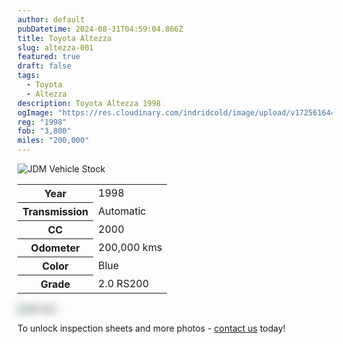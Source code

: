 ```yaml
---
author: default
pubDatetime: 2024-08-31T04:59:04.866Z
title: Toyota Altezza
slug: altezza-001
featured: true
draft: false
tags:
  - Toyota
  - Altezza
description: Toyota Altezza 1998
ogImage: "https://res.cloudinary.com/indridcold/image/upload/v1725616447/JDM/jfdbayvjd3lfq2tlgddl.png"
reg: "1998"
fob: "3,800"
miles: "200,000"
---
```

![JDM Vehicle Stock](https://res.cloudinary.com/indridcold/image/upload/v1725616447/JDM/jfdbayvjd3lfq2tlgddl.png)

<table>
  <tr>
    <th>Year</th>
    <td>1998</td>
  </tr>
  <tr>
    <th>Transmission</th>
    <td>Automatic</td>
  </tr>
  <tr>
    <th>CC</th>
    <td>2000</td>
  </tr>
    <tr>
    <th>Odometer</th>
    <td>200,000 kms</td>
  </tr>
      <tr>
    <th>Color</th>
    <td>Blue</td>
  </tr>
      <tr>
    <th>Grade</th>
    <td>2.0 RS200</td>
</table>
                          
<img src="https://res.cloudinary.com/indridcold/image/upload/v1725367816/JDM/ksozjv4txfckpiejnhj9.png" alt="Alt text" style="filter: blur(7px);">

To unlock inspection sheets and more photos - [contact us](../../contact) today!